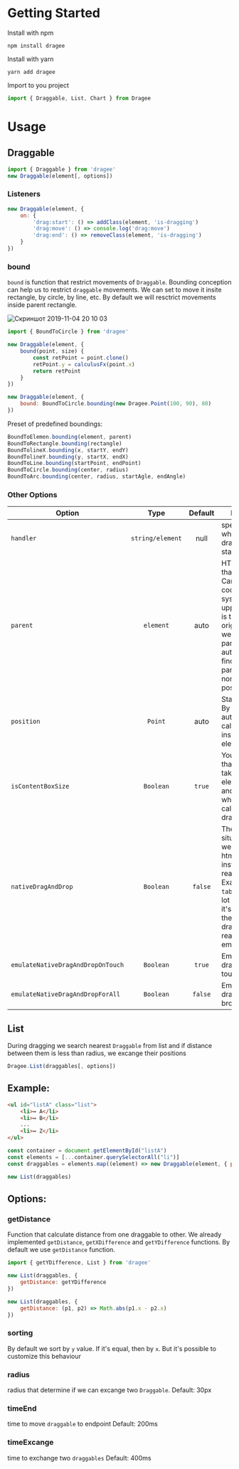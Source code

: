 # Getting Started

Install with npm

```
npm install dragee
```

Install with yarn
```
yarn add dragee
```

Import to you project
```javascript
import { Draggable, List, Chart } from Dragee
```

# Usage

## Draggable

```javascript
import { Draggable } from 'dragee'
new Draggable(element[, options])
```


### Listeners
```javascript
new Draggable(element, {
    on: {
        'drag:start': () => addClass(element, 'is-dragging')
        'drag:move': () => console.log('drag:move')
        'drag:end': () => removeClass(element, 'is-dragging')
    }
})
```

### bound
`bound` is function that restrict movements of `Draggable`.
Bounding conception can help us to restrict `draggable` movements. We can set to move it insite rectangle, by circle, by line, etc.
By default we will resctrict movements inside parent rectangle.

![Скриншот 2019-11-04 20 10 03](https://user-images.githubusercontent.com/244409/68145781-36dd3500-ff3f-11e9-8ab2-5f0d22b1d448.png)

```javascript
import { BoundToCircle } from 'dragee'

new Draggable(element, {
    bound(point, size) {
        const retPoint = point.clone()
        retPoint.y = calculusFx(point.x)
        return retPoint
    }
})

new Draggable(element, {
    bound: BoundToCircle.bounding(new Dragee.Point(100, 90), 80)
})
```

Preset of predefined boundings:
```javascript
BoundToElemen.bounding(element, parent)
BoundToRectangle.bounding(rectangle)
BoundTolineX.bounding(x, startY, endY)
BoundTolineY.bounding(y, startX, endX)
BoundToLine.bounding(startPoint, endPoint)
BoundToCircle.bounding(center, radius)
BoundToArc.bounding(center, radius, startAgle, endAngle)
```


### Other Options
| **Option** | **Type** | **Default** | **Description** |
| --- | :---: | :---: | --- |
| `handler` | `string/element` | null | specifies on what element the drag interaction starts. |
| `parent` | `element` | auto | HTMLElement that define Cartesian coordinates system. It's upper left corner is taken as the origin. By default we calculate parent(container) automatically by finding first parent that have non `static` positioning. |
| `position` | `Point` | auto | Start positioning. By default we automatically calculate position inside `parent` element. |
| `isContentBoxSize` | `Boolean` | `true` | You can identify  that we should take into account element borders and paddings when we calculate draggable size. |
| `nativeDragAndDrop` | `Boolean` | `false` | There can be situations where we need to use html5 drag&drop instead of `dragee` realization. Example: `table>tr` have a lot of issues, so it's easier to fix them using html5 drag&drop realization or emulation. |
| `emulateNativeDragAndDropOnTouch` | `Boolean` | `true` | Emulate native drag&drop on touch devices. |
| `emulateNativeDragAndDropForAll` | `Boolean` | `false` | Emulate native drag&drop on all browsers. |

## List

During dragging we search nearest `Draggable` from list and if distance between them is less than radius, we excange their positions

```javascript
Dragee.List(draggables[, options])
```

## Example:

```html
<ul id="listA" class="list">
    <li>↔ A</li>
    <li>↔ B</li>
    ...
    <li>↔ Z</li>
</ul>
```

```javascript
const container = document.getElementById("listA")
const elements = [...container.querySelectorAll("li")]
const draggables = elements.map((element) => new Draggable(element, { parent: container})

new List(draggables)
````

## Options:

### getDistance

Function that calculate distance from one draggable to other.
We already implemented `getDistance`, `getXDifference` and `getYDifference` functions.
By default we use `getDistance` function.

```javascript
import { getYDifference, List } from 'dragee'

new List(draggables, {
    getDistance: getYDifference
})

new List(draggables, {
    getDistance: (p1, p2) => Math.abs(p1.x - p2.x)
})
```

### sorting

By default we sort by `y` value. If it's equal, then by `x`. But it's possible to customize this behaviour

### radius
radius that determine if we can excange two `Draggable`.
Default: 30px

### timeEnd
time to move `draggable` to endpoint
Default: 200ms

### timeExcange
time to exchange two `draggables`
Default: 400ms

